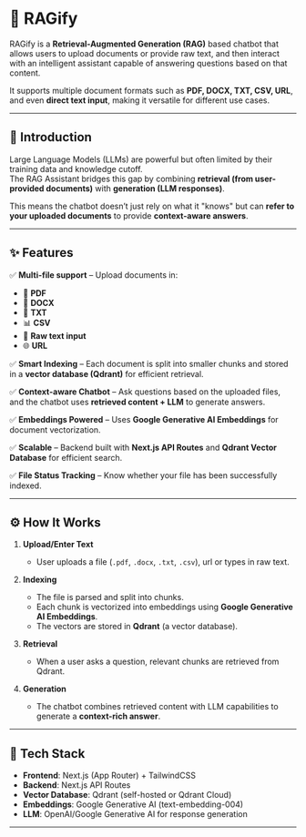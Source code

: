 # 🧠 RAGify

RAGify is a **Retrieval-Augmented Generation (RAG)** based chatbot that allows users to upload documents or provide raw text, and then interact with an intelligent assistant capable of answering questions based on that content.  

It supports multiple document formats such as **PDF, DOCX, TXT, CSV, URL**, and even **direct text input**, making it versatile for different use cases.

---

## 🚀 Introduction  

Large Language Models (LLMs) are powerful but often limited by their training data and knowledge cutoff.  
The RAG Assistant bridges this gap by combining **retrieval (from user-provided documents)** with **generation (LLM responses)**.  

This means the chatbot doesn’t just rely on what it "knows" but can **refer to your uploaded documents** to provide **context-aware answers**.

---

## ✨ Features  

✅ **Multi-file support** – Upload documents in:  
- 📄 **PDF**  
- 📄 **DOCX**  
- 📜 **TXT**  
- 📊 **CSV**  
- 📝 **Raw text input**
- 🌐 **URL**  

✅ **Smart Indexing** – Each document is split into smaller chunks and stored in a **vector database (Qdrant)** for efficient retrieval.  

✅ **Context-aware Chatbot** – Ask questions based on the uploaded files, and the chatbot uses **retrieved content + LLM** to generate answers.  

✅ **Embeddings Powered** – Uses **Google Generative AI Embeddings** for document vectorization.  

✅ **Scalable** – Backend built with **Next.js API Routes** and **Qdrant Vector Database** for efficient search.  

✅ **File Status Tracking** – Know whether your file has been successfully indexed.  

---

## ⚙️ How It Works  

1. **Upload/Enter Text**  
   - User uploads a file (`.pdf`, `.docx`, `.txt`, `.csv`), url or types in raw text.  

2. **Indexing**  
   - The file is parsed and split into chunks.  
   - Each chunk is vectorized into embeddings using **Google Generative AI Embeddings**.  
   - The vectors are stored in **Qdrant** (a vector database).  

3. **Retrieval**  
   - When a user asks a question, relevant chunks are retrieved from Qdrant.  

4. **Generation**  
   - The chatbot combines retrieved content with LLM capabilities to generate a **context-rich answer**.  

---


## 🔑 Tech Stack  

- **Frontend**: Next.js (App Router) + TailwindCSS  
- **Backend**: Next.js API Routes  
- **Vector Database**: Qdrant (self-hosted or Qdrant Cloud)  
- **Embeddings**: Google Generative AI (text-embedding-004)  
- **LLM**: OpenAI/Google Generative AI for response generation  

---


